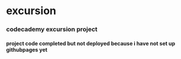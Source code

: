 # excursion
### codecademy excursion project
#### project code completed but not deployed because i have not set up githubpages yet
